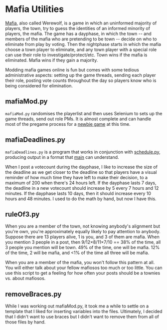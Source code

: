 # Mafia Utilities

[Mafia](https://wiki.mafiascum.net/index.php?title=Main_Page), also called Werewolf, is a game in which an uninformed majority of players, the town, try to guess the identities of an informed minority of players, the mafia. The game has a dayphase, in which the town -- and members of the mafia who are pretending to be town -- decide on who to eliminate from play by voting. Then the nightphase starts in which the mafia choose a town player to eliminate, and any town player with a special role can use their role to investigate/protect/etc. Town wins if the mafia is eliminated. Mafia wins if they gain a majority.

Modding mafia games online is fun but comes with some tedious administrative aspects: setting up the game threads, sending each player their role, posting vote counts throughout the day so players know who is being considered for elimination.

## mafiaMod.py

`mafiaMod.py` randomises the playerlist and then uses Selenium to sets up the game threads, send out role PMs. It is almost complete and can handle most of the pregame process for a [newbie game](https://forum.mafiascum.net/viewtopic.php?f=4) at this time.

## mafiaDeadlines.py

`mafiaDeadlines.py` is a program that works in conjunction with [schedule.py](https://github.com/youve/schedule/blob/master/schedule.py), producing output in a format that [main](https://github.com/youve/schedule/blob/master/files/main) can understand.

When I post a votecount during the dayphase, I like to increase the size of the deadline as we get closer to the deadline so that players have a visual reminder of how much time they have left to make their decision, to a maximum of 200 when there's 24 hours left. If the dayphase lasts 7 days, the deadline in a new votecount should increase by 5 every 7 hours and 12 minutes. If the dayphase lasts 10 days, then it should increase every 10 hours and 48 minutes. I used to do the math by hand, but now I have this.

## ruleOf3.py

When you are a member of the town, not knowing anybody's alignment but you're own, you're approximately equally likely to pay attention to anybody. Suppose there are 13 players alive, 1 is you, and 3 of them are mafia. When you mention 3 people in a post, then 9/12×8/11×7/10 == 38% of the time, all 3 people you mention will be town. 49% of the time, one will be mafia. 12% of the time, 2 will be mafia, and <1% of the time all three will be mafia.

When you are a member of the mafia, you won't follow this pattern at all. You will either talk about your fellow mafiosos too much or too little. You can use this script to get a feeling for how often your posts should be a townies vs. about mafiosos.

## removeBraces.py

While I was working out mafiaMod.py, it took me a while to settle on a template that I liked for inserting variables into the files. Ultimately, I decided that I didn't want to use braces but I didn't want to remove them from all of those files by hand.